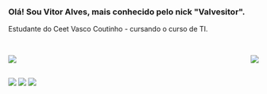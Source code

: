 ### Olá! Sou Vitor Alves, mais conhecido pelo nick "Valvesitor".
 Estudante do Ceet Vasco Coutinho - cursando o curso de TI.


<div style="display: inline_block"><br>

  <img align="right" all="valvegif" src="https://media.discordapp.net/attachments/823178281757966337/824729856364904498/a_1e03afbaedc6483b845d723ca8a681e2.gif?ex=65e0de08&is=65ce6908&hm=6e709e7f4d9bf9d3c9f51465cb7d2c9eb61b129e75b31d1eb744ca91eeb350fa&" target="_blank"></a>
  <img align="center" all="valvegif" src="https://cdn.discordapp.com/emojis/793211556656971807.gif?size=96&quality=lossless" target="_blank"></a>
</div>
  
  ## 

 
<div> 

  <a href="https://www.instagram.com/valvesitor/" target="_blank"><img src="https://img.shields.io/badge/-Instagram-%23E4405F?style=for-the-badge&logo=instagram&logoColor=white" target="_blank"></a>
 <a href="" target="_blank"><img src="https://img.shields.io/badge/Discord-7289DA?style=for-the-badge&logo=discord&logoColor=white" target="_blank"></a> 
  <a href = "mailto:vito2012bolado@gmail.com"><img src="https://img.shields.io/badge/-Gmail-%23333?style=for-the-badge&logo=gmail&logoColor=white" target="_blank"></a>
  
  
</div>


<!--
**Valvesitor/Valvesitor** is a ✨ _special_ ✨ repository because its `README.md` (this file) appears on your GitHub profile.

Here are some ideas to get you started:

- 🔭 I’m currently working on ...
- 🌱 I’m currently learning ...
- 👯 I’m looking to collaborate on ...
- 🤔 I’m looking for help with ...
- 💬 Ask me about ...
- 📫 How to reach me: ...
- 😄 Pronouns: ...
- ⚡ Fun fact: ...
-->
